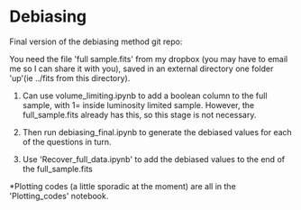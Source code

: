 # Debiasing
Final version of the debiasing method git repo:

You need the file 'full sample.fits' from my dropbox (you may have to email me so I can share it with you), saved in an external directory one folder 'up'(ie ../fits from this directory). 

1. Can use volume_limiting.ipynb to add a boolean column to the full sample, with 1= inside luminosity limited sample. However, the full_sample.fits already has this, so this stage is not necessary.

2. Then run debiasing_final.ipynb to generate the debiased values for each of the questions in turn.

3. Use 'Recover_full_data.ipynb' to add the debiased values to the end of the full_sample.fits

*Plotting codes (a little sporadic at the moment) are all in the 'Plotting_codes' notebook.
